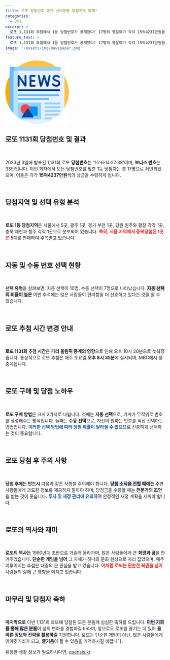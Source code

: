```yaml
---
title: 로또 당첨번호 공개 신대방동 당첨지역 화제!
categories:
  - 경제
excerpt: >
  로또 1,131회 추첨에서 1등 당첨번호가 공개됐다! 17명의 행운아가 각각 15억4237만원을 손에 쥐었다. 누리꾼들은 당첨지역과 유형에 주목하며 뜨거운 반응을 보이고 있다. 당신은 이번 로또를 체크했나요?
feature_text: >
  로또 1,131회 추첨에서 1등 당첨번호가 공개됐다! 17명의 행운아가 각각 15억4237만원을 손에 쥐었다. 누리꾼들은 당첨지역과 유형에 주목하며 뜨거운 반응을 보이고 있다. 당신은 이번 로또를 체크했나요?
image: '/assets/img/newspaper.png'
---
```


<p><img src="/assets/img/newspaper.png" alt="kimp 속보" /></p>

<h2 data-ke-size="size26">로또 1131회 당첨번호 및 결과</h2>

<p data-ke-size="size16">&nbsp;</p>

<p data-ke-size="size16">2023년 3일에 발표된 1,131회 로또 <b>당첨번호</b>는 '1·2·6·14·27·38'이며, <b>보너스 번호</b>는 33번입니다. 이번 회차에서 모든 당첨번호를 맞춘 1등 당첨자는 총 17명으로 확인되었으며, 이들은 각각 <b>15억4237만원</b>씩의 상금을 수령하게 됩니다.</p>

<p data-ke-size="size16">&nbsp;</p>

<h2 data-ke-size="size26">당첨지역 및 선택 유형 분석</h2>

<p data-ke-size="size16">&nbsp;</p>

<p data-ke-size="size16"><b>로또 1등 당첨지역</b>은 서울에서 5곳, 광주 1곳, 경기 부천 1곳, 강원 원주와 평창 각각 1곳, 충북 제천과 청주 각각 1곳으로 분포되어 있습니다. <b><span style="color: #ee2323;">특히, 서울 지역에서 중복당첨된 1곳은</span></b> 5매를 판매하여 주목받고 있습니다.</p>

<p data-ke-size="size16">&nbsp;</p>

<h2 data-ke-size="size26">자동 및 수동 번호 선택 현황</h2>

<p data-ke-size="size16">&nbsp;</p>

<p data-ke-size="size16"><b>선택 유형</b>을 살펴보면, 자동 선택이 10명, 수동 선택이 7명으로 나타났습니다. <b><span style="background-color: #21538527;">자동 선택의 비율이 높은</span></b> 이번 추석에는 많은 사람들이 편리함을 더 선호하고 있다는 것을 알 수 있습니다.</p>

<p data-ke-size="size16">&nbsp;</p>

<h2 data-ke-size="size26">로또 추첨 시간 변경 안내</h2>

<p data-ke-size="size16">&nbsp;</p>

<p data-ke-size="size16"><b>로또 1131회 추첨 시간</b>은 <b>파리 올림픽 중계의 영향</b>으로 인해 오후 10시 20분으로 늦춰졌습니다. 통상적으로 로또 추첨은 매주 토요일 <b>오후 8시 35분</b>에 실시되며, MBC에서 생중계됩니다.</p>

<p data-ke-size="size16">&nbsp;</p>

<h2 data-ke-size="size26">로또 구매 및 당첨 노하우</h2>

<p data-ke-size="size16">&nbsp;</p>

<p data-ke-size="size16"><b>로또 구매 방법</b>은 크게 2가지로 나뉩니다. 첫째는 <b>자동 선택</b>으로, 기계가 무작위로 번호를 생성해주는 방식입니다. 둘째는 <b>수동 선택</b>으로, 자신이 원하는 번호를 직접 선택하는 방법입니다. <b><span style="color: #1a5490;">이러한 선택 방법에 따라 당첨 확률이 달라질 수 있으므로</span></b> 신중하게 선택하는 것이 중요합니다.</p>

<p data-ke-size="size16">&nbsp;</p>

<h2 data-ke-size="size26">로또 당첨 후 주의 사항</h2>

<p data-ke-size="size16">&nbsp;</p>

<p data-ke-size="size16"><b>당첨 후에는 반드시</b> 다음과 같은 사항을 주의해야 합니다. <b><span style="background-color: #21538527;">당첨 소식을 전할 때에는</span></b> 주변 사람들에게 과도한 정보를 제공하지 말아야 하며, 당첨금을 수령할 때는 <b>전문가의 조언</b>을 받는 것이 좋습니다. <b><span style="color: #1a5490;">투자 및 재정 관리에 유의하여</span></b> 안정적인 재정 계획을 세워야 합니다.</p>

<p data-ke-size="size16">&nbsp;</p>

<h2 data-ke-size="size26">로또의 역사와 재미</h2>

<p data-ke-size="size16">&nbsp;</p>

<p data-ke-size="size16"><b>로또의 역사는</b> 1990년대 초반으로 거슬러 올라가며, 많은 사람들에게 큰 <b>희망과 꿈</b>을 안겨주었습니다. <b>단순한 게임을 넘어</b> 그 자체가 하나의 문화 현상으로 자리 잡았으며, 매주 이루어지는 추첨은 대중의 큰 관심을 받고 있습니다. <b><span style="color: #ee2323;">이처럼 로또는 단순한 복권을 넘어</span></b> 사람들의 삶에 큰 영향을 미치고 있습니다.</p>

<p data-ke-size="size16">&nbsp;</p>

<h2 data-ke-size="size26">마무리 및 당첨자 축하</h2>

<p data-ke-size="size16">&nbsp;</p>

<p data-ke-size="size16"><b>마지막으로</b> 이번 1,131회 로또에 당첨된 모든 분들께 심심한 축하를 드립니다. <b><span style="background-color: #21538527;">이번 기회를 통해 많은 분들</span></b>이 삶의 변화를 경험하길 바라며, 앞으로도 로또를 즐기는 데 있어 <b>올바른 정보와 전략을 활용하길</b> 기원합니다. 로또는 단순한 게임이 아닌, 많은 사람들에게 이야깃거리가 되고, <b>즐거움</b>이 될 수 있음을 기억하시길 바랍니다.</p>
유용한 생활 정보가 필요하시다면, <a href="https://opensis.kr" rel="dofollow">opensis.kr</a>


